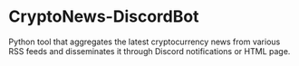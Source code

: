# CryptoNews-DiscordBot
Python tool that aggregates the latest cryptocurrency news from various RSS feeds and disseminates it through Discord notifications or HTML page.
